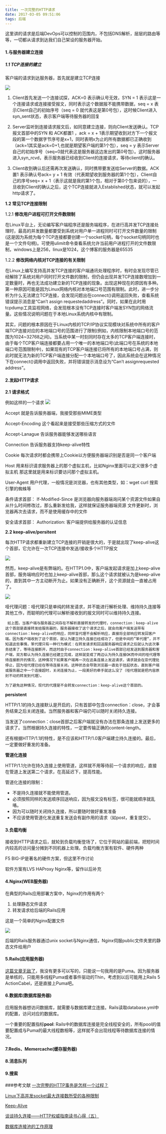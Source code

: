 ```yaml
---
title: 一次完整的HTTP请求
date: 2017-03-05 09:51:06
tags: 后端
---
```


这里讲的请求是后端DevOps可以控制的范围内，不包括DNS解析，层层的路由等等，一切都从请求到达我们自己架设的服务器开始。

#### 1.与服务器建立连接
##### 1.1 TCP连接的建立
客户端的请求到达服务器，首先就是建立TCP连接

![](http://upload-images.jianshu.io/upload_images/4073552-575bd444f46a3a26.png?imageMogr2/auto-orient/strip%7CimageView2/2/w/1240)

1. Client首先发送一个连接试探，ACK=0 表示确认号无效，SYN = 1 表示这是一个连接请求或连接接受报文，同时表示这个数据报不能携带数据，seq = x 表示Client自己的初始序号（seq = 0 就代表这是第0号包），这时候Client进入syn_sent状态，表示客户端等待服务器的回复

2. Server监听到连接请求报文后，如同意建立连接，则向Client发送确认。TCP报文首部中的SYN 和 ACK都置1 ，ack = x + 1表示期望收到对方下一个报文段的第一个数据字节序号是x+1，同时表明x为止的所有数据都已正确收到（ack=1其实是ack=0+1,也就是期望客户端的第1个包），seq = y 表示Server 自己的初始序号（seq=0就代表这是服务器这边发出的第0号包）。这时服务器进入syn_rcvd，表示服务器已经收到Client的连接请求，等待client的确认。

3. Client收到确认后还需再次发送确认，同时携带要发送给Server的数据。ACK 置1 表示确认号ack= y + 1 有效（代表期望收到服务器的第1个包），Client自己的序号seq= x + 1（表示这就是我的第1个包，相对于第0个包来说的），一旦收到Client的确认之后，这个TCP连接就进入Established状态，就可以发起http请求了。


**1.2 常见TCP连接限制**

1.2.1 **修改用户进程可打开文件数限制**

在Linux平台上，无论编写客户端程序还是服务端程序，在进行高并发TCP连接处理时，最高的并发数量都要受到系统对用户单一进程同时可打开文件数量的限制(这是因为系统为每个TCP连接都要创建一个socket句柄，每个socket句柄同时也是一个文件句柄)。可使用ulimit命令查看系统允许当前用户进程打开的文件数限制，windows上是256，linux是1024，这个博客的服务器是65535

1.2.2 **修改网络内核对TCP连接的有关限制**

在Linux上编写支持高并发TCP连接的客户端通讯处理程序时，有时会发现尽管已经解除了系统对用户同时打开文件数的限制，但仍会出现并发TCP连接数增加到一定数量时，再也无法成功建立新的TCP连接的现象。出现这种现在的原因有多种。
第一种原因可能是因为Linux网络内核对本地端口号范围有限制。此时，进一步分析为什么无法建立TCP连接，会发现问题出在connect()调用返回失败，查看系统错误提示消息是“Can’t assign requestedaddress”。同时，如果在此时用tcpdump工具监视网络，会发现根本没有TCP连接时客户端发SYN包的网络流量。这些情况说明问题在于本地Linux系统内核中有限制。

其实，问题的根本原因在于Linux内核的TCP/IP协议实现模块对系统中所有的客户端TCP连接对应的本地端口号的范围进行了限制(例如，内核限制本地端口号的范围为1024~32768之间)。当系统中某一时刻同时存在太多的TCP客户端连接时，由于每个TCP客户端连接都要占用一个唯一的本地端口号(此端口号在系统的本地端口号范围限制中)，如果现有的TCP客户端连接已将所有的本地端口号占满，则此时就无法为新的TCP客户端连接分配一个本地端口号了，因此系统会在这种情况下在connect()调用中返回失败，并将错误提示消息设为“Can’t assignrequested address”。

#### 2.发起HTTP请求
**2.1 请求格式**

例如这样的一个请求
![](http://upload-images.jianshu.io/upload_images/4073552-8758eeb49d3594c5.png?imageMogr2/auto-orient/strip%7CimageView2/2/w/1240)

Accept  就是告诉服务器端，我接受那些MIME类型

Accept-Encoding  这个看起来是接受那些压缩方式的文件

Accept-Lanague   告诉服务器能够发送哪些语言 

Connection       告诉服务器支持keep-alive特性

Cookie           每次请求时都会携带上Cookie以方便服务器端识别是否是同一个客户端

Host             用来标识请求服务器上的那个虚拟主机，比如Nginx里面可以定义很多个虚拟主机
                 那这里就是用来标识要访问那个虚拟主机。

User-Agent       用户代理，一般情况是浏览器，也有其他类型，如：wget curl 搜索引擎的蜘蛛等     

条件请求首部：
If-Modified-Since 是浏览器向服务器端询问某个资源文件如果自从什么时间修改过，那么重新发给我，这样就保证服务器端资源
             文件更新时，浏览器再次去请求，而不是使用缓存中的文件

安全请求首部：
Authorization: 客户端提供给服务器的认证信息

**2.2 keep-alive/persitent**

每次HTTP请求都重新建立TCP连接的开销是很大的，于是就出现了keep-alive这个首部，它允许在一次TCP连接中发送/接收多个HTTP报文

![](http://upload-images.jianshu.io/upload_images/4073552-57dca1ce2c43d5e9.png?imageMogr2/auto-orient/strip%7CimageView2/2/w/1240)</img>

然而，keep-alive是有弊端的。在HTTP1.0中，客户端发起请求是加上keep-alive首部，服务端响应时也加上keep-alive首部，那么这个请求就被认为是keep-alive的，直到其中一方主动断开为止。如果没有正确断开，这个资源就会一直被占用了。

![](http://upload-images.jianshu.io/upload_images/4073552-35e40b39b00b6088.png?imageMogr2/auto-orient/strip%7CimageView2/2/w/1240)

哑代理问题：哑代理只是单纯的转发请求，并不能进行解析处理、维持持久连接等其他工作，而聪明的代理可以解析接收到的报文同时可以维持持久连接。

     如上图，当客户端与服务器之间存在不解析直接转发的代理时，connection：keep-alive这个首部是直接转发给服务器的，服务器接收了这个请求之后，就会向客户端发送带有connection：keep-alive的响应，同样盲代理不会解析响应，直接将全部响应转发回客户端。因为客户端收到了这个首部，就认为建立持久连接已经成功了，但是中间的”笨代理“，并不知道这些事情，笨代理只有一种行为模式：在转发请求和回送服务器响应请求之后就认为这次事务结束了，等待连接断开，而这时由于connection：keep-alive首部已经发送到服务器和客户端，双方都认为持久连接已经建立完成，这样就变成了两边认为持久连接OK而中间的哑代理等待连接断开的情况，这种情况下如果客户端再一次在这条连接上发送请求，请求就会在亚代理处停止，因为哑代理已经在等待连接关闭。这种状态会导致浏览器一直处于挂起状态，直到客户端或服务器之中一个连接超时，关闭连接为止，一段美好的牵手就这么没了（哑代理就是把内容原封不动的转发到代理）。

    为了避免这种情况，现代的代理是不会转发connection：keep-alive这个首部的。


**persistent**

HTTP/1.1的持久连接默认是开启的，只有首部中包含connection：close，才会事务结束之后关闭连接。当然服务器和客户端仍可以随时关闭持久连接。

当发送了connection：close首部之后客户端就没有办法在那条连接上发送更多的请求了。当然根据持久连接的特性，一定要传输正确的content-length。

还有根据HTTP/1.1的特性，是不应该和HTTP/1.0客户端建立持久连接的。最后，一定要做好重发的准备。

**管道化连接**

HTTP/1.1允许在持久连接上使用管道，这样就不用等待前一个请求的响应，直接在管道上发送第二个请求，在高延迟下，提高性能。

管道化连接的限制：

+ 不是持久连接就不能使用管道。
+ 必须按照同样的发送顺序回送响应，因为报文没有标签，很可能就顺序就乱咯。
+ 因为可以随时关闭持久连接，所以要随时做好重发准备
+ 不应该使用管道化发送重复发送会有副作用的请求（如post，重复提交）。

#### 3.负载均衡
接收到HTTP请求之后，就轮到负载均衡登场了，它位于网站的最前端，把短时间内较高的访问量分摊到不同机器上处理。负载均衡方案有软件、硬件两种

F5 BIG-IP是著名的硬件方案，但这里不作讨论

软件方案有LVS HAProxy Nginx等，留作以后补充
#### 4.Nginx(WEB服务器)
在典型的Rails应用部署方案中，Nginx的作用有两个

1. 处理静态文件请求
2. 转发请求给后端的Rails应用

这是一个简单的Nginx配置文件

![](http://upload-images.jianshu.io/upload_images/4073552-69807a8f9b06b68b.png?imageMogr2/auto-orient/strip%7CimageView2/2/w/1240)</img>

后端的Rails服务器通过unix socket与Nginx通信，Nginx伺服public文件夹里的静态文件给用户

#### 5.Rails(应用服务器)

[这篇文章无敌了](http://ohcoder.com/blog/2014/11/11/raptor-part-1/)，我没有更多可以写的，只能说一句我用的是Puma。因为服务器是单核的，只能用多线程Puma或者事件驱动的Thin，考虑到以后可能用上Rails 5 ActionCabel，还是直接上Puma吧。

#### 6.数据库(数据库服务器)
应用服务器想访问数据库，就需要与数据库建立连接。Rails读取database.yml中的配置，访问对应的数据库。

一个重要的配置指标**pool**: Rails中的数据库连接是完全线程安全的，所有pool的值要配置成与Puma的最大线程数相等，这样就不会出现线程等待数据库连接的情况。

#### 7.Redis、Memercache(缓存服务器)
#### 8.消息队列
#### 9.搜索
###参考文献
[一次完整的HTTP事务是怎样一个过程？](http://www.linux178.com/web/httprequest.html)

[Linux下高并发socket最大连接数所受的各种限制](http://blog.sae.sina.com.cn/archives/1988)

[Keep-Alive](https://www.maxcdn.com/one/visual-glossary/keep-alive/)

[谈谈持久连接——HTTP权威指南读书心得（五）](http://www.cnblogs.com/littlewish/archive/2013/01/17/2865218.html)

[数据库连接池的工作原理 ](http://www.uml.org.cn/sjjm/201004153.asp)
